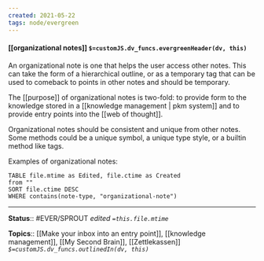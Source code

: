 ```yaml
---
created: 2021-05-22
tags: node/evergreen
---
```


#### [[organizational notes]] `$=customJS.dv_funcs.evergreenHeader(dv, this)`


An organizational note is one that helps the user access other notes. This can take the form of a hierarchical outline, or as a temporary tag that can be used to comeback to points in other notes and should be temporary. 

The [[purpose]] of organizational notes is two-fold: to provide form to the knowledge stored in a [[knowledge management | pkm system]] and to provide entry points into the [[web of thought]]. 

Organizational notes should be consistent and unique from other notes. Some methods could be a unique symbol, a unique type style, or a builtin method like tags. 

Examples of organizational notes:
```dataview
TABLE file.mtime as Edited, file.ctime as Created
from ""
SORT file.ctime DESC
WHERE contains(note-type, "organizational-note")
```


---

**Status**:: #EVER/SPROUT 
*edited `=this.file.mtime`*

**Topics**:: [[Make your inbox into an entry point]], [[knowledge management]], [[My Second Brain]], [[Zettlekassen]] 
*`$=customJS.dv_funcs.outlinedIn(dv, this)`*

